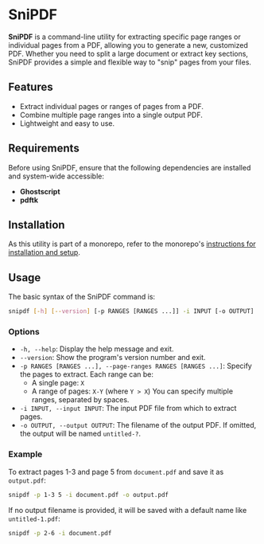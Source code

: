 # SniPDF
**SniPDF** is a command-line utility for extracting specific page ranges or individual pages from a PDF, allowing you to generate a new, customized PDF. Whether you need to split a large document or extract key sections, SniPDF provides a simple and flexible way to "snip" pages from your files.

## Features
- Extract individual pages or ranges of pages from a PDF.
- Combine multiple page ranges into a single output PDF.
- Lightweight and easy to use.

## Requirements
Before using SniPDF, ensure that the following dependencies are installed and system-wide accessible:
- **Ghostscript**
- **pdftk**


## Installation
As this utility is part of a monorepo, refer to the monorepo's [instructions for installation and setup](../README.md).

## Usage
The basic syntax of the SniPDF command is:
```bash
snipdf [-h] [--version] [-p RANGES [RANGES ...]] -i INPUT [-o OUTPUT]
```

### Options
- `-h, --help`: Display the help message and exit.
- `--version`: Show the program's version number and exit.
- `-p RANGES [RANGES ...], --page-ranges RANGES [RANGES ...]`: Specify the pages to extract. Each range can be:
  - A single page: `X`
  - A range of pages: `X-Y` (where `Y > X`) You can specify multiple ranges, separated by spaces.
- `-i INPUT, --input INPUT`: The input PDF file from which to extract pages.
- `-o OUTPUT, --output OUTPUT`: The filename of the output PDF. If omitted, the output will be named `untitled-?`.

### Example
To extract pages 1-3 and page 5 from `document.pdf` and save it as `output.pdf`:
```bash
snipdf -p 1-3 5 -i document.pdf -o output.pdf
```

If no output filename is provided, it will be saved with a default name like `untitled-1.pdf`:

```bash
snipdf -p 2-6 -i document.pdf
```
